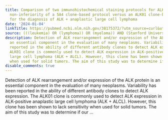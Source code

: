 ```yaml
---
title: Comparison of two immunohistochemical staining protocols for ALK demonstrates
  non-inferiority of a 5A4 clone-based protocol versus an ALK01 clone-based protocol
  for the diagnosis of ALK + anaplastic large cell lymphoma
date: '2024-01-04'
linkTitle: https://pubmed.ncbi.nlm.nih.gov/38175372/?utm_source=curl&utm_medium=rss&utm_campaign=pubmed-2&utm_content=1Rkszs2HVZ2RHP33OibaNFew6VK-LzjJWTD4GwmLlk8B-wCceh&fc=20220923065203&ff=20240104170741&v=2.18.0
source: (((leukemia) OR (lymphoma)) OR (myeloma)) AND (Stanford University[Affiliation])
description: Detection of ALK rearrangement and/or expression of the ALK protein is
  an essential component in the evaluation of many neoplasms. Variability has been
  reported in the ability of different antibody clones to detect ALK expression. The
  ALK01 clone is commonly used to detect ALK expression in ALK-positive anaplastic
  large cell lymphoma (ALK + ALCL). However, this clone has been shown to lack sensitivity
  when used for solid tumors. The aim of this study was to determine if our ...
disable_comments: true
---
```

Detection of ALK rearrangement and/or expression of the ALK protein is an essential component in the evaluation of many neoplasms. Variability has been reported in the ability of different antibody clones to detect ALK expression. The ALK01 clone is commonly used to detect ALK expression in ALK-positive anaplastic large cell lymphoma (ALK + ALCL). However, this clone has been shown to lack sensitivity when used for solid tumors. The aim of this study was to determine if our ...